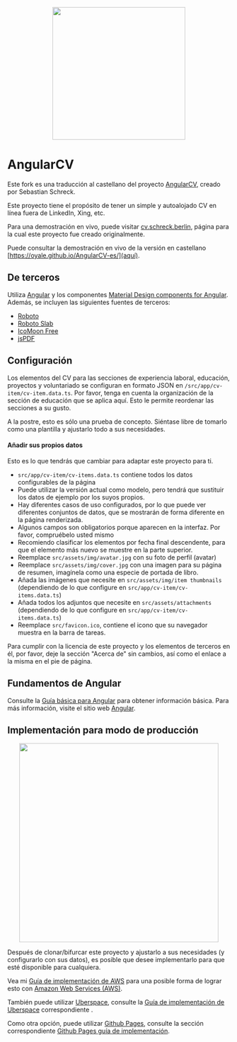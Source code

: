 <p align="center">
  <img src="https://github.com/StegSchreck/AngularCV/blob/master/src/assets/img/AngularCV.png" width="300px">
</p>

# AngularCV

Este fork es una traducción al castellano del proyecto <a href="https://github.com/StegSchreck/AngularCV/">AngularCV</a>, creado por Sebastian Schreck.


Este proyecto tiene el propósito de tener un simple y autoalojado CV en línea fuera de LinkedIn, Xing, etc.

Para una demostración en vivo, puede visitar [cv.schreck.berlin](http://cv.schreck.berlin), página para la cual este proyecto fue creado originalmente. 

Puede consultar la demostración en vivo de la versión en castellano [https://oyale.github.io/AngularCV-es/](aquí).


## De terceros 

Utiliza [Angular](https://angular.io/) y los componentes [Material Design components for Angular](https://material.angular.io/).
Además, se incluyen las siguientes fuentes de terceros:
* [Roboto](https://fonts.google.com/specimen/Roboto)
* [Roboto Slab](https://fonts.google.com/specimen/Roboto+Slab)
* [IcoMoon Free](https://icomoon.io/#preview-free)
* [jsPDF](https://github.com/MrRio/jsPDF)


## Configuración

Los elementos del CV para las secciones de experiencia laboral, educación, proyectos y voluntariado se configuran en formato JSON en `/src/app/cv-item/cv-item.data.ts`.
Por favor, tenga en cuenta la organización de la sección de educación que se aplica aquí. Esto le permite reordenar las secciones a su gusto.

A la postre, esto es sólo una prueba de concepto. Siéntase libre de tomarlo como una plantilla y ajustarlo todo a sus necesidades.

#### Añadir sus propios datos

Esto es lo que tendrás que cambiar para adaptar este proyecto para ti.

* `src/app/cv-item/cv-items.data.ts` contiene todos los datos configurables de la página
* Puede utilizar la versión actual como modelo, pero tendrá que sustituir los datos de ejemplo por los suyos propios.
* Hay diferentes casos de uso configurados, por lo que puede ver diferentes conjuntos de datos, que se mostrarán de forma diferente en la página renderizada.
* Algunos campos son obligatorios porque aparecen en la interfaz. Por favor, compruébelo usted mismo
* Recomiendo clasificar los elementos por fecha final descendente, para que el elemento más nuevo se muestre en la parte superior.
* Reemplace `src/assets/img/avatar.jpg` con su foto de perfil (avatar)
* Reemplace `src/assets/img/cover.jpg` con una imagen para su página de resumen, imagínela como una especie de portada de libro.
* Añada las imágenes que necesite en `src/assets/img/item thumbnails` (dependiendo de lo que configure en `src/app/cv-item/cv-items.data.ts`)
* Añada todos los adjuntos que necesite en `src/assets/attachments`  (dependiendo de lo que configure en `src/app/cv-item/cv-items.data.ts`)
* Reemplace `src/favicon.ico`, contiene el icono que su navegador muestra en la barra de tareas.

Para cumplir con la licencia de este proyecto y los elementos de terceros en él, por favor, deje la sección "Acerca de" sin cambios, así como el enlace a la misma en el pie de página.

## Fundamentos de Angular

Consulte la [Guía básica para Angular](ANGULAR.md) para obtener información básica. Para más información, visite el sitio web [Angular](https://angular.io/).

## Implementación para modo de producción

<p align="center">
  <img src="https://github.com/StegSchreck/AngularCV/blob/master/src/assets/img/AngularCV_Deployment.png" width="450px">
</p>

Después de clonar/bifurcar este proyecto y ajustarlo a sus necesidades (y configurarlo con sus datos), es posible que desee implementarlo para que esté disponible para cualquiera.

Vea mi [Guía de implementación de AWS](DEPLOYMENT_ON_AWS.md) para una posible forma de lograr esto con [Amazon Web Services (AWS)](https://aws.amazon.com/).

También puede utilizar [Uberspace](https://uberspace.de/), consulte la [Guía de implementación de Uberspace](DEPLOYMENT_ON_UBERSPACE.md) correspondiente .

Como otra opción, puede utilizar [Github Pages](https://pages.github.com/), consulte la sección correspondiente [Github Pages 
guía de implementación](DEPLOYMENT_ON_GITHUB_PAGES.md).
